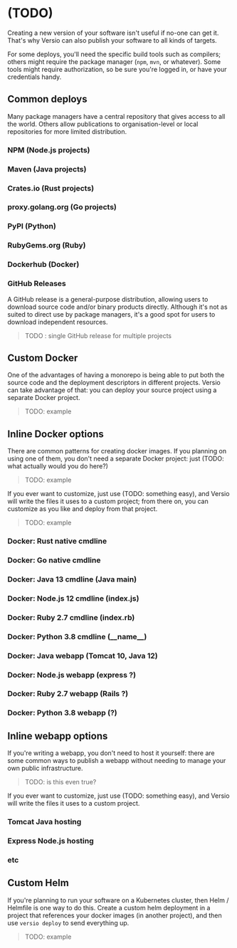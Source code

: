 
# (TODO)

Creating a new version of your software isn't useful if no-one can get
it. That's why Versio can also publish your software to all kinds of
targets.

For some deploys, you'll need the specific build tools such as
compilers; others might require the package manager (`npm`, `mvn`, or
whatever). Some tools might require authorization, so be sure you're
logged in, or have your credentials handy.

## Common deploys

Many package managers have a central repository that gives access to all
the world. Others allow publications to organisation-level or local
repositories for more limited distribution.

### NPM (Node.js projects)

### Maven (Java projects)

### Crates.io (Rust projects)

### proxy.golang.org (Go projects)

### PyPI (Python)

### RubyGems.org (Ruby)

### Dockerhub (Docker)

### GitHub Releases

A GitHub release is a general-purpose distribution, allowing users to
download source code and/or binary products directly. Although it's not
as suited to direct use by package managers, it's a good spot for users
to download independent resources.

> TODO : single GitHub release for multiple projects

## Custom Docker

One of the advantages of having a monorepo is being able to put both the
source code and the deployment descriptors in different projects. Versio
can take advantage of that: you can deploy your source project using a
separate Docker project.

> TODO: example

## Inline Docker options

There are common patterns for creating docker images. If you planning on
using one of them, you don't need a separate Docker project: just (TODO:
what actually would you do here?)

> TODO: example

If you ever want to customize, just use (TODO: something easy), and
Versio will write the files it uses to a custom project; from there on,
you can customize as you like and deploy from that project.

> TODO: example

### Docker: Rust native cmdline

### Docker: Go native cmdline

### Docker: Java 13 cmdline (Java main)

### Docker: Node.js 12 cmdline (index.js)

### Docker: Ruby 2.7 cmdline (index.rb)

### Docker: Python 3.8 cmdline (\_\_name\_\_)

### Docker: Java webapp (Tomcat 10, Java 12)

### Docker: Node.js webapp (express ?)

### Docker: Ruby 2.7 webapp (Rails ?)

### Docker: Python 3.8 webapp (?)

## Inline webapp options

If you're writing a webapp, you don't need to host it yourself: there
are some common ways to publish a webapp without needing to manage your
own public infrastructure.

> TODO: is this even true?

If you ever want to customize, just use (TODO: something easy), and
Versio will write the files it uses to a custom project.

### Tomcat Java hosting

### Express Node.js hosting

### etc

## Custom Helm

If you're planning to run your software on a Kubernetes cluster, then
Helm / Helmfile is one way to do this. Create a custom helm deployment
in a project that references your docker images (in another project),
and then use `versio deploy` to send everything up.

> TODO: example
